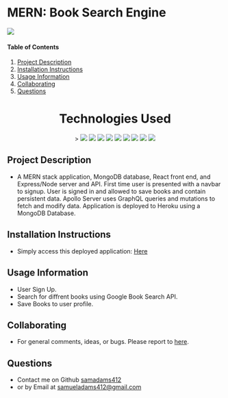 # MERN: Book Search Engine

![](https://img.shields.io/badge/License-MIT-yellowgreen)

#### Table of Contents

1. [Project Description](#project-description)
2. [Installation Instructions](#installation-instructions)
3. [Usage Information](#usage-information)
4. [Collaborating](#collaborating)
5. [Questions](#questions)

<h1 align="center">Technologies Used</h1>
<p align="center">
    >
    <img src="https://img.shields.io/badge/React.js-blue" />
    <img src="https://img.shields.io/badge/GraphQL-pink" />
    <img src="https://img.shields.io/badge/ApolloServer-black" />
    <img src="https://img.shields.io/badge/MongoDB-green" />
    <img src="https://img.shields.io/badge/Express.js-orange" />
    <img src="https://img.shields.io/badge/Mongoose-darkred" />
    <img src="https://img.shields.io/badge/Node.js-red" />
    <img src="https://img.shields.io/badge/Heroku-purple" />
    <img src="https://img.shields.io/badge/Google Books API-Green" />
</p>

## Project Description

- A MERN stack application, MongoDB database, React front end, and Express/Node server and API. First time user is presented with a navbar to signup. User is signed in and allowed to save books and contain persistent data. Apollo Server uses GraphQL queries and mutations to fetch and modify data. Application is deployed to Heroku using a MongoDB Database. 

## Installation Instructions

- Simply access this deployed application: [Here](https://protected-thicket-92650.herokuapp.com/)

## Usage Information

- User Sign Up.
- Search for diffrent books using Google Book Search API.
- Save Books to user profile.

## Collaborating

- For general comments, ideas, or bugs. Please report to [here](https://github.com/samadams412/bookSearchEng/issues).

## Questions

- Contact me on Github [samadams412](https://github.com/samadams412)
- or by Email at samueladams412@gmail.com